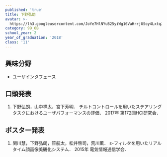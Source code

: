 ```yaml
---
published: 'true'
title: 下野弘朗
avatar: >-
  https://lh3.googleusercontent.com/JoYe7HlNYuB25yiWg16VaHrrjUSoy4LxtqJEqphMqAvo9Rm1Q1bWrWJyX7zbielUvgmACsbQpoNItxMowxj19fv0QKQvN6plm3GwwhWxr-RQP3joDOenYayIqeALIGUak-2PNhZNEMEmWM9A-tgynPHlTnmHYomhH2Waj85ArPXaAhgi3P1W34qx-FKYnTyaP3EmfRblPXnjK3MdyfGWXcr_PWXazjjaOjGKmG_mXhGhQX3F_owmfqpp6c04MGKXXiHAdQWmXUyRZJkqFFFG9sCQoxlqZe_x0CmU_wmLwE9twgIOTFP0JfRqtNe0rPX2jcjgXa-18gesq440Lcq6PnVhqGpAETiBUJNyVe_y5uiBIjyzLrHqVM0TLqhdrXdHjWr6gGMq2whd82CrwCj8kLwHIhCNaePpwOTO8NZQrqFl4gur2SoUJE8QjAkHYln03Ueh2qbDLr5T5Aedm29pLblH003zRv9qr6IQB0yyZDEMvN2cPCchYUp9Ge8lNeynXaaQrnIKYWN5B1bQav2WSFu3M-WkSXdZuGbL9hRFwPwr_NqNtXQGPt2VSlEfQ1VeD8I4y-Sw4RLjMW-jRURFeosCMlklJJiNO_8XQdm6wyLLqPZk5JRfgg=s300
category: 99_OB
school_year: 2
year_of_graduation: '2018'
class: '11'
---
```

## 興味分野
* ユーザインタフェース

## 口頭発表
1. 下野弘朗，山中祥太，宮下芳明． チルトコントロールを用いたステアリングタスクにおけるユーザパフォーマンスの評価． 2017年 第172回HCI研究会．

## ポスター発表
1. 関川慧，下野弘朗，笹航太，松井啓司，荒川薫． ε-フィルタを用いたリアルタイム顔画像美観化システム． 2015年 電気情報通信学会．

